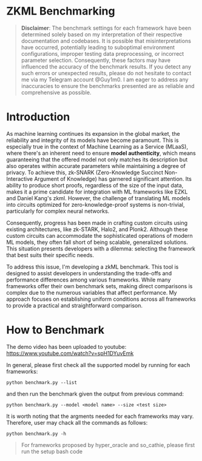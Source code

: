 ZKML Benchmarking
===
> **Disclaimer**: The benchmark settings for each framework have been determined solely based on my interpretation of their respective documentation and codebases. It is possible that misinterpretations have occurred, potentially leading to suboptimal environment configurations, improper testing data preprocessing, or incorrect parameter selection. Consequently, these factors may have influenced the accuracy of the benchmark results. If you detect any such errors or unexpected results, please do not hesitate to contact me via my Telegram account @Guy1m0. I am eager to address any inaccuracies to ensure the benchmarks presented are as reliable and comprehensive as possible. 

# Introduction

As machine learning continues its expansion in the global market, the reliability and integrity of its models have become paramount. This is especially true in the context of Machine Learning as a Service (MLaaS), where there's an inherent need to ensure **model authenticity**, which means guaranteeing that the offered model not only matches its description but also operates within accurate parameters while maintaining a degree of privacy. To achieve this, zk-SNARK (Zero-Knowledge Succinct Non-Interactive Argument of Knowledge) has garnered significant attention. Its ability to produce short proofs, regardless of the size of the input data, makes it a prime candidate for integration with ML frameworks like EZKL and Daniel Kang's zkml. However, the challenge of translating ML models into circuits optimized for zero-knowledge-proof systems is non-trivial, particularly for complex neural networks.

Consequently, progress has been made in crafting custom circuits using existing architectures, like zk-STARK, Halo2, and Plonk2. Although these custom circuits can accommodate the sophisticated operations of modern ML models, they often fall short of being scalable, generalized solutions. This situation presents developers with a dilemma: selecting the framework that best suits their specific needs.

To address this issue, I'm developing a zkML benchmark. This tool is designed to assist developers in understanding the trade-offs and performance differences among various frameworks. While many frameworks offer their own benchmark sets, making direct comparisons is complex due to the numerous variables that affect performance. My approach focuses on establishing uniform conditions across all frameworks to provide a practical and straightforward comparison.


# How to Benchmark
The demo video has been uploaded to youtube: https://www.youtube.com/watch?v=spH1DYuvEmk

In general, please first check all the supported model by running for each frameworks:
```
python benchmark.py --list
```

and then run the benchmark given the output from previous command:
```
python benchmark.py --model <model name> --size <test size>
```

It is worth noting that the argments needed for each frameworks may vary. Therefore, user may chack all the commands as follows:

```
python benchmark.py -h
```

> For frameworks proposed by hyper_oracle and so_cathie, please first run the setup bash code
